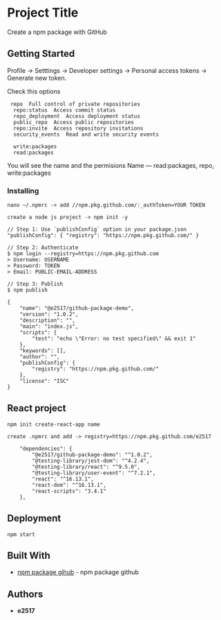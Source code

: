 # Project Title

Create a npm package with GitHub

## Getting Started

Profile -> Setttings ->  Developer settings -> Personal access tokens -> Generate new token.

Check this options

```
 repo  Full control of private repositories
  repo:status  Access commit status
  repo_deployment  Access deployment status
  public_repo  Access public repositories
  repo:invite  Access repository invitations
  security_events  Read and write security events
  
  write:packages  
  read:packages   
```

You will see the name and the permisions Name — read:packages, repo, write:packages

### Installing

```
nano ~/.npmrc -> add //npm.pkg.github.com/:_authToken=YOUR TOKEN
```

```
create a node js project -> npm init -y
```

```
// Step 1: Use `publishConfig` option in your package.json
"publishConfig": { "registry": "https://npm.pkg.github.com/" }

// Step 2: Authenticate
$ npm login --registry=https://npm.pkg.github.com
> Username: USERNAME
> Password: TOKEN
> Email: PUBLIC-EMAIL-ADDRESS

// Step 3: Publish
$ npm publish
```

```
{
    "name": "@e2517/github-package-demo",
    "version": "1.0.2",
    "description": "",
    "main": "index.js",
    "scripts": {
        "test": "echo \"Error: no test specified\" && exit 1"
    },
    "keywords": [],
    "author": "",
    "publishConfig": {
        "registry": "https://npm.pkg.github.com/"
    },
    "license": "ISC"
}
```
## React project

```
npm init create-react-app name
```

```
create .npmrc and add -> registry=https://npm.pkg.github.com/e2517
```

```
    "dependencies": {
        "@e2517/github-package-demo": "^1.0.2",
        "@testing-library/jest-dom": "^4.2.4",
        "@testing-library/react": "^9.5.0",
        "@testing-library/user-event": "^7.2.1",
        "react": "^16.13.1",
        "react-dom": "^16.13.1",
        "react-scripts": "3.4.1"
    },
```

## Deployment

```
npm start
```
## Built With

* [npm package gihub](https://github.com/E2517/NodeMongoGraphQL/packages) - npm package github

## Authors

* **e2517**


